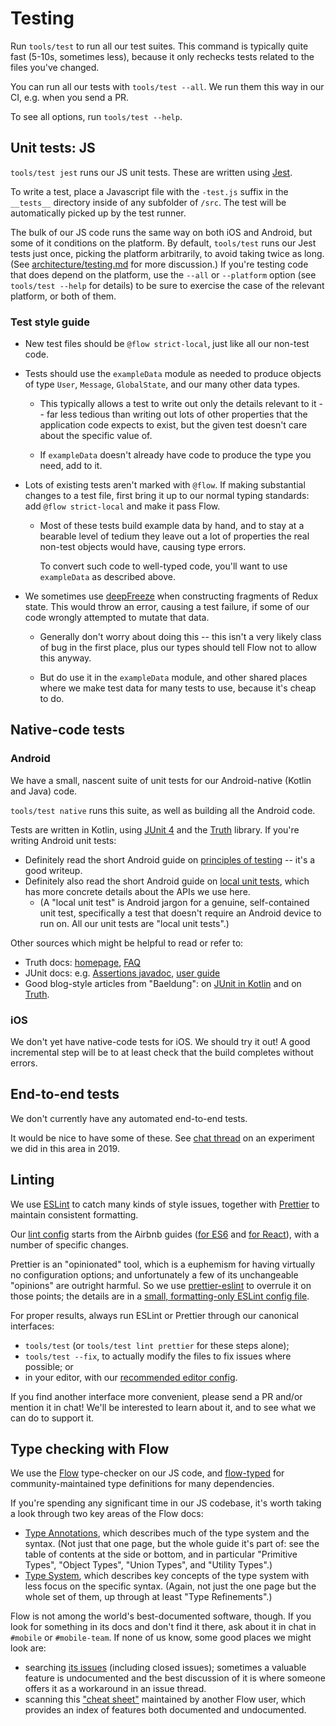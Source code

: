 # Testing

Run `tools/test` to run all our test suites.  This command is
typically quite fast (5-10s, sometimes less), because it only rechecks
tests related to the files you've changed.

You can run all our tests with `tools/test --all`.  We run them this
way in our CI, e.g. when you send a PR.

To see all options, run `tools/test --help`.


## Unit tests: JS

`tools/test jest` runs our JS unit tests.  These are written using
[Jest](https://facebook.github.io/jest/).

To write a test, place a Javascript file with the `-test.js` suffix in the
`__tests__` directory inside of any subfolder of `/src`. The test will be
automatically picked up by the test runner.

The bulk of our JS code runs the same way on both iOS and Android, but
some of it conditions on the platform.  By default, `tools/test` runs
our Jest tests just once, picking the platform arbitrarily, to avoid
taking twice as long.  (See
[architecture/testing.md](../architecture/testing.md#platform-dependent-js)
for more discussion.)  If you're testing code that does depend on the
platform, use the `--all` or `--platform` option (see `tools/test --help`
for details) to be sure to exercise the case of the relevant platform,
or both of them.


### Test style guide

* New test files should be `@flow strict-local`, just like all our
  non-test code.

* Tests should use the `exampleData` module as needed to produce
  objects of type `User`, `Message`, `GlobalState`, and our many other
  data types.

  * This typically allows a test to write out only the details
    relevant to it -- far less tedious than writing out lots of other
    properties that the application code expects to exist, but the
    given test doesn't care about the specific value of.

  * If `exampleData` doesn't already have code to produce the type you
    need, add to it.

* Lots of existing tests aren't marked with `@flow`.  If making
  substantial changes to a test file, first bring it up to our normal
  typing standards: add `@flow strict-local` and make it pass Flow.

  * Most of these tests build example data by hand, and to stay at a
    bearable level of tedium they leave out a lot of properties the
    real non-test objects would have, causing type errors.

    To convert such code to well-typed code, you'll want to use
    `exampleData` as described above.

* We sometimes use [deepFreeze](https://github.com/substack/deep-freeze)
  when constructing fragments of Redux state.  This would throw an
  error, causing a test failure, if some of our code wrongly attempted
  to mutate that data.

  * Generally don't worry about doing this -- this isn't a very likely
    class of bug in the first place, plus our types should tell Flow
    not to allow this anyway.

  * But do use it in the `exampleData` module, and other shared places
    where we make test data for many tests to use, because it's cheap
    to do.


## Native-code tests

### Android

We have a small, nascent suite of unit tests for our Android-native
(Kotlin and Java) code.

`tools/test native` runs this suite, as well as building all the
Android code.

Tests are written in Kotlin, using [JUnit 4][] and the [Truth][] library.
If you're writing Android unit tests:
* Definitely read the short Android guide on [principles of testing][]
  -- it's a good writeup.
* Definitely also read the short Android guide on [local unit tests][],
  which has more concrete details about the APIs we use here.
  * (A "local unit test" is Android jargon for a genuine,
    self-contained unit test, specifically a test that doesn't require
    an Android device to run on.  All our unit tests are "local unit
    tests".)

Other sources which might be helpful to read or refer to:
* Truth docs: [homepage][Truth], [FAQ][truth-faq]
* JUnit docs: e.g. [Assertions javadoc][], [user guide][junit5-user-guide]
* Good blog-style articles from "Baeldung":
  on [JUnit in Kotlin][baeldung-junit-kotlin]
  and on [Truth][baeldung-truth].

[JUnit 4]: https://junit.org/junit4/
[Assertions javadoc]: https://junit.org/junit5/docs/current/api/org/junit/jupiter/api/Assertions.html
[junit5-user-guide]: https://junit.org/junit5/docs/current/user-guide/
[Truth]: https://google.github.io/truth/
[truth-faq]: https://google.github.io/truth/faq
[principles of testing]: https://developer.android.com/training/testing/fundamentals
[local unit tests]: https://developer.android.com/training/testing/unit-testing/local-unit-tests
[baeldung-junit-kotlin]: https://www.baeldung.com/junit-5-kotlin
[baeldung-truth]: https://www.baeldung.com/google-truth


### iOS

We don't yet have native-code tests for iOS. We should try it out! A
good incremental step will be to at least check that the build
completes without errors.


## End-to-end tests

We don't currently have any automated end-to-end tests.

It would be nice to have some of these.  See [chat thread][pirlo-chat-thread]
on an experiment we did in this area in 2019.

[pirlo-chat-thread]: https://chat.zulip.org/#narrow/stream/243-mobile-team/topic/end-to-end.20testing/near/788968


## Linting

We use [ESLint][] to catch many kinds of style issues, together with
[Prettier][] to maintain consistent formatting.

[ESLint]: https://eslint.org/
[Prettier]: https://prettier.io/

Our [lint config][] starts from the Airbnb guides
([for ES6][airbnb-base] and [for React][airbnb-react]),
with a number of specific changes.

[lint config]: ../../.eslintrc.yaml
[airbnb-base]: https://github.com/airbnb/javascript
[airbnb-react]: https://github.com/airbnb/javascript/tree/master/react

Prettier is an "opinionated" tool, which is a euphemism for having
virtually no configuration options; and unfortunately a few of its
unchangeable "opinions" are outright harmful.  So we use
[prettier-eslint][] to overrule it on those points; the details are in a
[small, formatting-only ESLint config file][formatting.eslintrc].

[prettier-eslint]: https://github.com/prettier/prettier-eslint
[formatting.eslintrc]: ../../tools/formatting.eslintrc.yaml

For proper results, always run ESLint or Prettier through our
canonical interfaces:
* `tools/test` (or `tools/test lint prettier` for these steps alone);
* `tools/test --fix`, to actually modify the files to fix issues where
  possible; or
* in your editor, with our [recommended editor config](editor.md).

If you find another interface more convenient, please send a PR and/or
mention it in chat!  We'll be interested to learn about it, and to see
what we can do to support it.


## Type checking with Flow

We use the [Flow][] type-checker on our JS code, and [flow-typed][]
for community-maintained type definitions for many dependencies.

If you're spending any significant time in our JS codebase, it's worth
taking a look through two key areas of the Flow docs:
* [Type Annotations][flow-doc-types], which describes much of the type
  system and the syntax.  (Not just that one page, but the whole guide
  it's part of: see the table of contents at the side or bottom, and
  in particular "Primitive Types", "Object Types", "Union Types", and
  "Utility Types".)
* [Type System][flow-doc-lang], which describes key concepts of the
  type system with less focus on the specific syntax.  (Again, not
  just the one page but the whole set of them, up through at least
  "Type Refinements".)

Flow is not among the world's best-documented software, though.  If
you look for something in its docs and don't find it there, ask about
it in chat in `#mobile` or `#mobile-team`.  If none of us know, some
good places we might look are:
* searching [its issues][flow-issues] (including closed issues);
  sometimes a valuable feature is undocumented and the best discussion
  of it is where someone offers it as a workaround in an issue thread.
* scanning this ["cheat sheet"][flow-cheat-sheet] maintained by
  another Flow user, which provides an index of features both
  documented and undocumented.

[Flow]: https://flow.org/
[flow-typed]: https://github.com/flowtype/flow-typed
[flow-doc-types]: https://flow.org/en/docs/types/
[flow-doc-lang]: https://flow.org/en/docs/lang/
[flow-issues]: https://github.com/facebook/flow/issues?q=is%3Aissue
[flow-cheat-sheet]: https://www.saltycrane.com/flow-type-cheat-sheet/latest/
